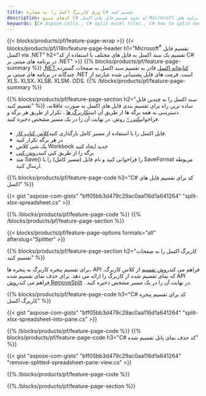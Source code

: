```yaml
---
title: ورق کاربرگ اکسل را به شماره C# تقسیم کنید
description: کدهای منبع C# که نحوه تقسیم فایل های اکسل Microsoft را به چندین فایل در برنامه های Visual C#.NET توضیح می دهد.
keywords: [C# Aspose.Cells., C# split excel files., C# how to split excel files into multiple files., C# excel splitter., C# split Cell., Cell splitter using C#]
---
```

{{< blocks/products/pf/feature-page-wrap >}}
{{< blocks/products/pf/i18n/feature-page-header h1="Microsoft<sup>&reg;</sup> تقسیم فایل اکسل via .NET" h2="تقسیم یک سند اکسل به فایل های مختلف با استفاده از کد C# در برنامه های مبتنی بر .NET" >}}
{{% blocks/products/pf/feature-page-summary %}}
[.NET کتابخانه اکسل](/cells/fa/net/) قادر به تقسیم سند اکسل به صفحات گسترده چندگانه در برنامه های مبتنی بر .NET است. فرمت های فایل پشتیبانی شده عبارتند از XLS، XLSX، XLSB، XLSM، ODS.
{{% /blocks/products/pf/feature-page-summary %}}

{{% blocks/products/pf/feature-page-section h2="سند اکسل را به چندین فایل تقسیم کنید" %}}
ساده ترین راه برای تقسیم بندی فایل های اکسل به صورت عاقلانه، دسترسی به همه برگه ها از طریق آن است[کاربرگ ها](https://reference.aspose.com/cells/net/aspose.cells/workbook/properties/worksheets) ، تکرار از طریق هر برگه و فراخوانی[کپی 🀄](https://reference.aspose.com/cells/net/aspose.cells/worksheet/methods/copy) روش. در نهایت آن را در یک مسیر مشخص ذخیره کنید.

 + فایل اکسل را با استفاده از مسیر کامل بارگذاری کنید[کلاس کتاب کار](https://reference.aspose.com/cells/net/aspose.cells/workbook).
+ در هر برگه تکرار کنید
+ یک شی کلاس Workbook جدید ایجاد کنید
 + برگه را از طریق کپی کنید[روش کپی](https://reference.aspose.com/cells/net/aspose.cells/worksheet/methods/copy)
+ متد Save() را فراخوانی کنید و نام فایل (مسیر کامل) را با SaveFormat مربوطه ارسال کنید.

{{% blocks/products/pf/feature-page-code h3="C# کد برای تقسیم فایل های اکسل" %}}

{{< gist "aspose-com-gists" "bff05bb3d479c29ac0aa116d1a641264" "split-xlsx-spreadsheet.cs" >}}

{{% /blocks/products/pf/feature-page-code %}}
{{% /blocks/products/pf/feature-page-section %}}

{{< blocks/products/pf/feature-page-options formats="all" afterslug="Splitter" >}}

{{% blocks/products/pf/feature-page-section h2="کاربرگ اکسل را به صفحات تقسیم کنید" %}}

 برای تقسیم پنجره کاربرگ به پنجره ها، API فراهم می کند[روش تقسیم](https://reference.aspose.com/cells/net/aspose.cells/worksheet/methods/split) از کلاس کاربرگ، که نمای تقسیم شده از کاربرگ را ارائه می دهد. برای حذف نمای تقسیم شده API فراهم می کند[روش RemoveSplit](https://reference.aspose.com/cells/net/aspose.cells/worksheet/methods/removesplit) . در نهایت آن را در یک مسیر مشخص ذخیره کنید.

{{% blocks/products/pf/feature-page-code h3="C# کد برای تقسیم پنجره کاربرگ اکسل" %}}

{{< gist "aspose-com-gists" "bff05bb3d479c29ac0aa116d1a641264" "split-xlsx-spreadsheet-into-pane.cs" >}}

{{% /blocks/products/pf/feature-page-code %}}
{{% blocks/products/pf/feature-page-code h3="C# کد حذف نمای پانل تقسیم شده" %}}

{{< gist "aspose-com-gists" "bff05bb3d479c29ac0aa116d1a641264" "remove-splitted-spreadsheet-pane-view.cs" >}}

{{% /blocks/products/pf/feature-page-code %}}

{{% /blocks/products/pf/feature-page-section %}}
